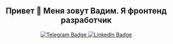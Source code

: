 <div class="header" align="center">
  <h2> Привет 👋 Меня зовут Вадим. Я фронтенд разработчик</h2>
  <div class="badges">
    <a href="https://t.me/alleyesonmemfk">
      <img src="https://img.shields.io/badge/Telegram-2CA5E0?style=for-the-badge&logo=telegram&logoColor=white" alt="Telegram Badge"/>
    </a>
    <a href="https://www.linkedin.com/in/vadim-galyuk-350a102ab/">
      <img src="https://img.shields.io/badge/LinkedIn-0077B5?style=for-the-badge&logo=linkedin&logoColor=white" alt="LinkedIn Badge"/>
    </a>
  </div>
</div>

<!-- ### 👋 -->
<!-- 
![](http://github-profile-summary-cards.vercel.app/api/cards/profile-details?username=alleyesonmemfk&theme=apprentice)

[![LeetCode user alleyesonmemfk](https://img.shields.io/badge/dynamic/json?style=for-the-badge&labelColor=black&color=%23ffa116&label=Solved&query=solvedOverTotal&url=https%3A%2F%2Fleetcode-badge.vercel.app%2Fapi%2Fusers%2Falleyesonmemfk&logo=leetcode&logoColor=yellow)](https://leetcode.com/alleyesonmemfk/) -->

<!--
**alleyesonmemfk/alleyesonmemfk** is a ✨ _special_ ✨ repository because its `README.md` (this file) appears on your GitHub profile.

Here are some ideas to get you started:

- 🔭 I’m currently working on ...
- 🌱 I’m currently learning ...
- 👯 I’m looking to collaborate on ...
- 🤔 I’m looking for help with ...
- 💬 Ask me about ...
- 📫 How to reach me: ...
- 😄 Pronouns: ...
- ⚡ Fun fact: ...
-->
